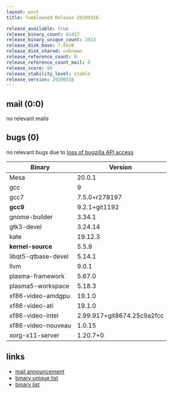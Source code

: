 ```yaml
---
layout: post
title: Tumbleweed Release 20200318

release_available: true
release_binary_count: 61417
release_binary_unique_count: 2813
release_disk_base: 7.6GiB
release_disk_shared: unknown
release_reference_count: 0
release_reference_count_mail: 0
release_score: 99
release_stability_level: stable
release_version: 20200318
---
```


## mail (0:0)

no relevant mails

## bugs (0)

<!--more-->

no relevant bugs due to [loss of bugzilla API access](https://bugzilla.opensuse.org/show_bug.cgi?id=1157722)

Binary | Version
--- | ---
Mesa | 20.0.1
gcc | 9
gcc7 | 7.5.0+r278197
**gcc9** | 9.2.1+git1192
gnome-builder | 3.34.1
gtk3-devel | 3.24.14
kate | 19.12.3
**kernel-source** | 5.5.9
libqt5-qtbase-devel | 5.14.1
llvm | 9.0.1
plasma-framework | 5.67.0
plasma5-workspace | 5.18.3
xf86-video-amdgpu | 19.1.0
xf86-video-ati | 19.1.0
xf86-video-intel | 2.99.917+git8674.25c9a2fcc
xf86-video-nouveau | 1.0.15
xorg-x11-server | 1.20.7+0

## links

- [mail announcement](https://lists.opensuse.org/opensuse-factory/2020-03/msg00262.html)
- [binary unique list](http://download.opensuse.org/history/20200318/rpm.unique.list)
- [binary list](http://download.opensuse.org/history/20200318/rpm.list)
